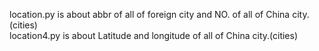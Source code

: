 location.py is about abbr of all of foreign city and NO. of all of China city.(cities)   
location4.py is about Latitude and longitude of all of China city.(cities)
